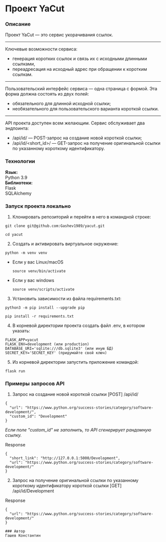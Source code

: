 # Проект YaCut
### Описание
Проект YaCut — это сервис укорачивания ссылок.
***
Ключевые возможности сервиса:
- генерация коротких ссылок и связь их с исходными длинными ссылками,
- переадресация на исходный адрес при обращении к коротким ссылкам.
***
Пользовательский интерфейс сервиса — одна страница с формой.
Эта форма должна состоять из двух полей:
- обязательного для длинной исходной ссылки;
- необязательного для пользовательского варианта короткой ссылки.
***
API проекта доступен всем желающим. 
Сервис обслуживает два эндпоинта:
- /api/id/ — POST-запрос на создание новой короткой ссылки;
- /api/id/<short_id>/ — GET-запрос на получение оригинальной ссылки по указанному короткому идентификатору.

### Технологии
**Язык:**  
Python 3.9  
**Библиотеки:**  
Flask  
SQLAlchemy  

### Запуск проекта локально
1. Клонировать репозиторий и перейти в него в командной строке:
```
git clone git@github.com:Gashev1989/yacut.git
```
```
cd yacut
```
2. Cоздать и активировать виртуальное окружение:
```
python -m venv venv
```
* Если у вас Linux/macOS
    ```
    source venv/bin/activate
    ```
* Если у вас windows
    ```
    source venv/scripts/activate
    ```
3. Установить зависимости из файла requirements.txt:
```
python3 -m pip install --upgrade pip
```
```
pip install -r requirements.txt
```
4. В корневой директории проекта создать файл .env, в котором указать:
```
FLASK_APP=yacut
FLASK_ENV=development (или production)
DATABASE_URI='sqlite:///db.sqlite3' (или иную БД)
SECRET_KEY='SECRET_KEY' (придумайте свой ключ)
```
5. Из корневой директории запустить приложение командой:
```
flask run
```

### Примеры запросов API
1. Запрос на создание новой короткой ссылки
[POST] /api/id/
```
{
  "url": "https://www.python.org/success-stories/category/software-development/",
  "custom_id": "Development"
}
```
*Если поле "custom_id" не заполнить, то API сгенерирует рандомную ссылку.*

Response
```
{
  "short_link": "http://127.0.0.1:5000/Development",
  "url": "https://www.python.org/success-stories/category/software-development/"
}
```
2. Запрос на получение оригинальной ссылки по указанному короткому идентификатору короткой ссылки
[GET] /api/id/Development

Response
```
{
  "url": "https://www.python.org/success-stories/category/software-development/"
}

### Автор
Гашев Константин
